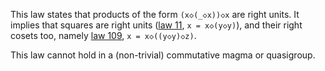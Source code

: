 This law states that products of the form `(x◇(_◇x))◇x` are right units.  It implies that squares are right units ([law 11](https://teorth.github.io/equational_theories/implications/?11), `x = x◇(y◇y)`), and their right cosets too, namely [law 109](https://teorth.github.io/equational_theories/implications/?109), `x = x◇((y◇y)◇z)`.

This law cannot hold in a (non-trivial) commutative magma or quasigroup.
